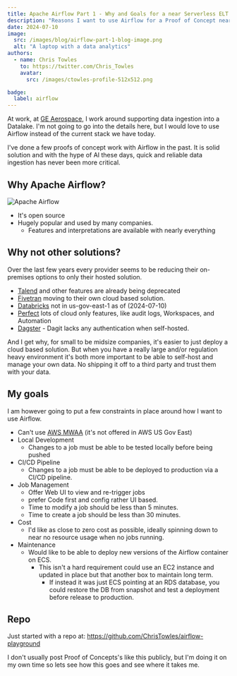 ```yaml
---
title: Apache Airflow Part 1 - Why and Goals for a near Serverless ELT
description: "Reasons I want to use Airflow for a Proof of Concept near Serverless ELT"
date: 2024-07-10
image:
  src: /images/blog/airflow-part-1-blog-image.png
  alt: "A laptop with a data analytics"
authors:
  - name: Chris Towles
    to: https://twitter.com/Chris_Towles
    avatar:
      src: /images/ctowles-profile-512x512.png

badge:
  label: airflow
---
```


At work, at [GE Aerospace](https://www.geaerospace.com/), I work around supporting data ingestion into a Datalake. I'm not going to go into the details here, but I would love to use Airflow instead of the current stack we have today.

I've done a few proofs of concept work with Airflow in the past. It is solid solution and with the hype of AI these days, quick and reliable data ingestion has never been more critical.

## Why Apache Airflow?

![Apache Airflow](/images/blog/airflow-logo.png)

- It's open source
- Hugely popular and used by many companies.
  - Features and interpretations are available with nearly everything

## Why not other solutions?

Over the last few years every provider seems to be reducing their on-premises options to only their hosted solution.

- [Talend](https://www.talend.com/products/talend-open-studio/) and other features are already being deprecated
- [Fivetran](https://fivetran.com) moving to their own cloud based solution.
- [Databricks](https://docs.databricks.com/en/resources/supported-regions.html) not in us-gov-east-1 as of (2024-07-10)
- [Perfect](https://docs.prefect.io/latest/guides/host/) lots of cloud only features, like audit logs, Workspaces, and Automation
- [Dagster](https://github.com/dagster-io/dagster/issues/2219) - Dagit lacks any authentication when self-hosted.

And I get why, for small to be midsize companies, it's easier to just deploy a cloud based solution. But when you have a really large and/or regulation heavy environment it's both more important to be able to self-host and manage your own data. No shipping it off to a third party and trust them with your data.

## My goals

I am however going to put a few constraints in place around how I want to use Airflow.

- Can't use [AWS MWAA](https://aws.amazon.com/mwaa/) (it's not offered in AWS US Gov East)
- Local Development
  - Changes to a job must be able to be tested locally before being pushed
- CI/CD Pipeline
  - Changes to a job must be able to be deployed to production via a CI/CD pipeline.
- Job Management
  - Offer Web UI to view and re-trigger jobs
  - prefer Code first and config rather UI based.
  - Time to modify a job should be less than 5 minutes.
  - Time to create a job should be less than 30 minutes.
- Cost
  - I'd like as close to zero cost as possible, ideally spinning down to near no resource usage when no jobs running.
- Maintenance
  - Would like to be able to deploy new versions of the Airflow container on ECS.
    - This isn't a hard requirement could use an EC2 instance and updated in place but that another box to maintain long term.
      - If instead it was just ECS pointing at an RDS database, you could restore the DB from snapshot and test a deployment before release to production.

## Repo

Just started with a repo at: <https://github.com/ChrisTowles/airflow-playground>

I don't usually post Proof of Concepts's like this publicly, but I'm doing it on my own time so lets see how this goes and see where it takes me.
